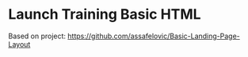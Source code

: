 # Launch Training Basic HTML

Based on project:
https://github.com/assafelovic/Basic-Landing-Page-Layout
